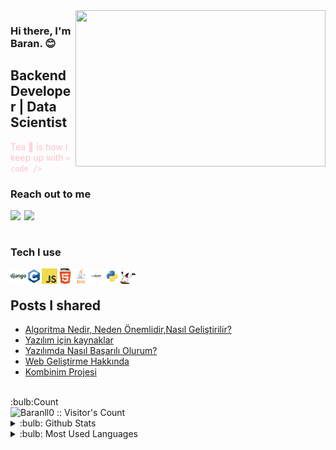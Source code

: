 <img src="https://media.giphy.com/media/v1.Y2lkPTc5MGI3NjExYWI2NzdkYzM3MzI0ZDM4MGIwZmMzNGNkYmIwMGUwOTU2MGFkMTBhZSZjdD1n/l1J9sBOqBIvnafnUc/giphy.gif" align="right" width="400" height="250">

### Hi there, I'm Baran. :blush:

## Backend Developer | Data Scientist

<font color="pink">Tea :tea: is how I keep up with `< code />` </font>

### Reach out to me

[<img  width="22" src="https://unpkg.com/simple-icons@v4/icons/twitter.svg" align="left" />][twitter]
[<img  width="22" src="https://unpkg.com/simple-icons@v4/icons/linkedin.svg" align="left" />][linkedin]

<br />
<br />

### Tech I use

<img align="left"  src="https://raw.githubusercontent.com/github/explore/7456fdff59816d37ef383a6c8f32a26ff7332db2/topics/django/django.png" width="25" height="25" />
<img align="left" src="https://raw.githubusercontent.com/github/explore/f3e22f0dca2be955676bc70d6214b95b13354ee8/topics/c/c.png" width="25" height="25" />
<img align="left" src="https://raw.githubusercontent.com/github/explore/80688e429a7d4ef2fca1e82350fe8e3517d3494d/topics/javascript/javascript.png" width="25" height="25" />
<img align="left" src="https://raw.githubusercontent.com/github/explore/80688e429a7d4ef2fca1e82350fe8e3517d3494d/topics/html/html.png" width="25" height="25" />
<img align="left" src="https://raw.githubusercontent.com/github/explore/5b3600551e122a3277c2c5368af2ad5725ffa9a1/topics/java/java.png" width="25" height="25" />
<img align="left" src="https://raw.githubusercontent.com/github/explore/80688e429a7d4ef2fca1e82350fe8e3517d3494d/topics/jquery/jquery.png" width="25" height="25" />
<img align="left" src="https://raw.githubusercontent.com/github/explore/80688e429a7d4ef2fca1e82350fe8e3517d3494d/topics/python/python.png" width="25" height="25" />
<img align="left" src="https://raw.githubusercontent.com/github/explore/837a7c42714572f343238a9110f2aa7ccebf9ea5/topics/swing/swing.png" width="25" height="25" />

<br />

## Posts I shared

<!-- POST:START -->
- [Algoritma Nedir, Neden Önemlidir,Nasıl Geliştirilir?](https://www.instagram.com/p/CiAsS_kDJld/)
- [Yazılım için kaynaklar](https://www.instagram.com/p/CiLl9Gtrm3A/)
- [Yazılımda Nasıl Başarılı Olurum?](https://www.instagram.com/p/Cip8ZVhvdrG/)
- [Web Geliştirme Hakkında](https://www.instagram.com/p/CjBSEADrPzw/)
- [Kombinim Projesi](https://www.linkedin.com/feed/update/urn:li:activity:7032479254000939008/)
<!-- POST:END -->

<br />
<summary>:bulb:Count</summary>
<img src="https://profile-counter.glitch.me/{Baranll0}/count.svg" alt="Baranll0 :: Visitor's Count" width='250'>

<details>
<summary>:bulb: Github Stats</summary>
<img src="https://github-readme-stats.vercel.app/api?username=Baranll0&show_icons=true&theme=dark" >

</details>

<details>
<summary>:bulb:  Most Used Languages</summary>
<img src="https://github-readme-stats.vercel.app/api/top-langs/?username=Baranll0&theme=dark&langs_count=8" >
</details>

[twitter]: https://twitter.com/Baranll0
[linkedin]: https://www.linkedin.com/in/baran-güçlü-207b1a226/
